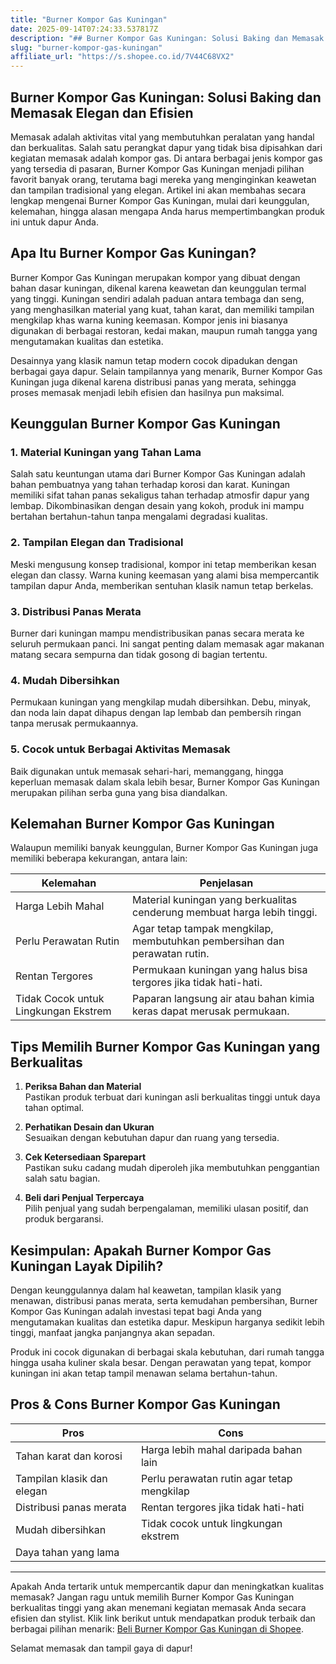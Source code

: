 ```yaml
---
title: "Burner Kompor Gas Kuningan"
date: 2025-09-14T07:24:33.537817Z
description: "## Burner Kompor Gas Kuningan: Solusi Baking dan Memasak Elegan dan Efisien..."
slug: "burner-kompor-gas-kuningan"
affiliate_url: "https://s.shopee.co.id/7V44C68VX2"
---
```

## Burner Kompor Gas Kuningan: Solusi Baking dan Memasak Elegan dan Efisien

Memasak adalah aktivitas vital yang membutuhkan peralatan yang handal dan berkualitas. Salah satu perangkat dapur yang tidak bisa dipisahkan dari kegiatan memasak adalah kompor gas. Di antara berbagai jenis kompor gas yang tersedia di pasaran, Burner Kompor Gas Kuningan menjadi pilihan favorit banyak orang, terutama bagi mereka yang menginginkan keawetan dan tampilan tradisional yang elegan. Artikel ini akan membahas secara lengkap mengenai Burner Kompor Gas Kuningan, mulai dari keunggulan, kelemahan, hingga alasan mengapa Anda harus mempertimbangkan produk ini untuk dapur Anda.

## Apa Itu Burner Kompor Gas Kuningan?

Burner Kompor Gas Kuningan merupakan kompor yang dibuat dengan bahan dasar kuningan, dikenal karena keawetan dan keunggulan termal yang tinggi. Kuningan sendiri adalah paduan antara tembaga dan seng, yang menghasilkan material yang kuat, tahan karat, dan memiliki tampilan mengkilap khas warna kuning keemasan. Kompor jenis ini biasanya digunakan di berbagai restoran, kedai makan, maupun rumah tangga yang mengutamakan kualitas dan estetika.

Desainnya yang klasik namun tetap modern cocok dipadukan dengan berbagai gaya dapur. Selain tampilannya yang menarik, Burner Kompor Gas Kuningan juga dikenal karena distribusi panas yang merata, sehingga proses memasak menjadi lebih efisien dan hasilnya pun maksimal.

## Keunggulan Burner Kompor Gas Kuningan

### 1. Material Kuningan yang Tahan Lama

Salah satu keuntungan utama dari Burner Kompor Gas Kuningan adalah bahan pembuatnya yang tahan terhadap korosi dan karat. Kuningan memiliki sifat tahan panas sekaligus tahan terhadap atmosfir dapur yang lembap. Dikombinasikan dengan desain yang kokoh, produk ini mampu bertahan bertahun-tahun tanpa mengalami degradasi kualitas.

### 2. Tampilan Elegan dan Tradisional

Meski mengusung konsep tradisional, kompor ini tetap memberikan kesan elegan dan classy. Warna kuning keemasan yang alami bisa mempercantik tampilan dapur Anda, memberikan sentuhan klasik namun tetap berkelas.

### 3. Distribusi Panas Merata

Burner dari kuningan mampu mendistribusikan panas secara merata ke seluruh permukaan panci. Ini sangat penting dalam memasak agar makanan matang secara sempurna dan tidak gosong di bagian tertentu.

### 4. Mudah Dibersihkan

Permukaan kuningan yang mengkilap mudah dibersihkan. Debu, minyak, dan noda lain dapat dihapus dengan lap lembab dan pembersih ringan tanpa merusak permukaannya.

### 5. Cocok untuk Berbagai Aktivitas Memasak

Baik digunakan untuk memasak sehari-hari, memanggang, hingga keperluan memasak dalam skala lebih besar, Burner Kompor Gas Kuningan merupakan pilihan serba guna yang bisa diandalkan.

## Kelemahan Burner Kompor Gas Kuningan

Walaupun memiliki banyak keunggulan, Burner Kompor Gas Kuningan juga memiliki beberapa kekurangan, antara lain:

| Kelemahan                           | Penjelasan                                                      |
|-------------------------------------|-----------------------------------------------------------------|
| Harga Lebih Mahal                 | Material kuningan yang berkualitas cenderung membuat harga lebih tinggi. |
| Perlu Perawatan Rutin             | Agar tetap tampak mengkilap, membutuhkan pembersihan dan perawatan rutin. |
| Rentan Tergores                   | Permukaan kuningan yang halus bisa tergores jika tidak hati-hati. |
| Tidak Cocok untuk Lingkungan Ekstrem | Paparan langsung air atau bahan kimia keras dapat merusak permukaan. |

## Tips Memilih Burner Kompor Gas Kuningan yang Berkualitas

1. **Periksa Bahan dan Material**  
Pastikan produk terbuat dari kuningan asli berkualitas tinggi untuk daya tahan optimal.

2. **Perhatikan Desain dan Ukuran**  
Sesuaikan dengan kebutuhan dapur dan ruang yang tersedia.

3. **Cek Ketersediaan Sparepart**  
Pastikan suku cadang mudah diperoleh jika membutuhkan penggantian salah satu bagian.

4. **Beli dari Penjual Terpercaya**  
Pilih penjual yang sudah berpengalaman, memiliki ulasan positif, dan produk bergaransi.

## Kesimpulan: Apakah Burner Kompor Gas Kuningan Layak Dipilih?

Dengan keunggulannya dalam hal keawetan, tampilan klasik yang menawan, distribusi panas merata, serta kemudahan pembersihan, Burner Kompor Gas Kuningan adalah investasi tepat bagi Anda yang mengutamakan kualitas dan estetika dapur. Meskipun harganya sedikit lebih tinggi, manfaat jangka panjangnya akan sepadan.

Produk ini cocok digunakan di berbagai skala kebutuhan, dari rumah tangga hingga usaha kuliner skala besar. Dengan perawatan yang tepat, kompor kuningan ini akan tetap tampil menawan selama bertahun-tahun.

## Pros & Cons Burner Kompor Gas Kuningan

| **Pros**                                   | **Cons**                                           |
|--------------------------------------------|---------------------------------------------------|
| Tahan karat dan korosi                   | Harga lebih mahal daripada bahan lain           |
| Tampilan klasik dan elegan               | Perlu perawatan rutin agar tetap mengkilap     |
| Distribusi panas merata                  | Rentan tergores jika tidak hati-hati            |
| Mudah dibersihkan                         | Tidak cocok untuk lingkungan ekstrem          |
| Daya tahan yang lama                     |                                                  |

---

Apakah Anda tertarik untuk mempercantik dapur dan meningkatkan kualitas memasak? Jangan ragu untuk memilih Burner Kompor Gas Kuningan berkualitas tinggi yang akan menemani kegiatan memasak Anda secara efisien dan stylist. Klik link berikut untuk mendapatkan produk terbaik dan berbagai pilihan menarik: [Beli Burner Kompor Gas Kuningan di Shopee](https://s.shopee.co.id/7V44C68VX2).

Selamat memasak dan tampil gaya di dapur!